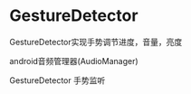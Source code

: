 # GestureDetector
GestureDetector实现手势调节进度，音量，亮度

android音频管理器(AudioManager)

GestureDetector 手势监听


